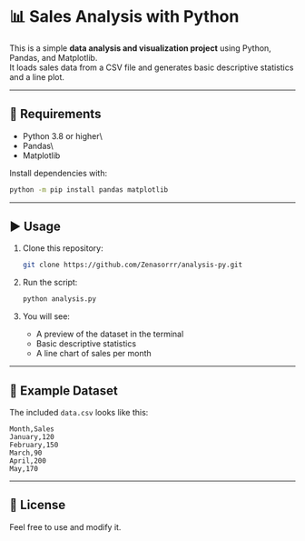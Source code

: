 # 📊 Sales Analysis with Python

This is a simple **data analysis and visualization project** using
Python, Pandas, and Matplotlib.\
It loads sales data from a CSV file and generates basic descriptive
statistics and a line plot.

------------------------------------------------------------------------

## 🔧 Requirements

-   Python 3.8 or higher\
-   Pandas\
-   Matplotlib

Install dependencies with:

``` bash
python -m pip install pandas matplotlib
```

------------------------------------------------------------------------

## ▶️ Usage

1.  Clone this repository:

    ``` bash
    git clone https://github.com/Zenasorrr/analysis-py.git
    ```

2.  Run the script:

    ``` bash
    python analysis.py
    ```

3.  You will see:

    -   A preview of the dataset in the terminal
    -   Basic descriptive statistics
    -   A line chart of sales per month

------------------------------------------------------------------------

## 📂 Example Dataset

The included `data.csv` looks like this:

``` csv
Month,Sales
January,120
February,150
March,90
April,200
May,170
```

------------------------------------------------------------------------


## 📜 License

Feel free to use and modify it.
